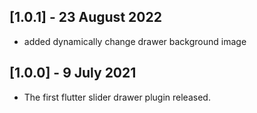 ## [1.0.1] - 23 August 2022

- added dynamically change drawer background image 

## [1.0.0] - 9 July 2021

- The first flutter slider drawer plugin released.
